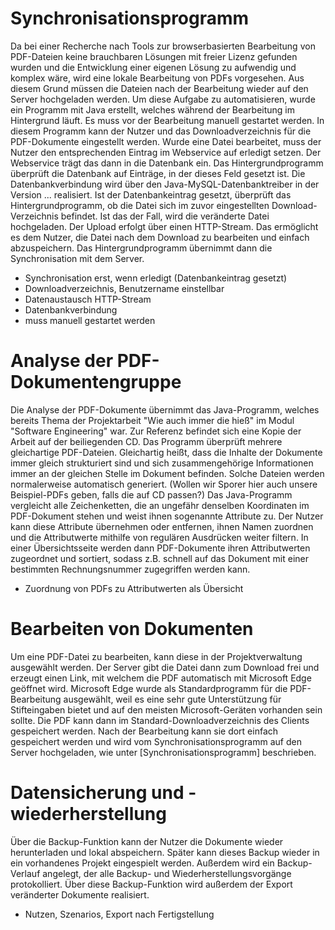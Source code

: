 # Synchronisationsprogramm
Da bei einer Recherche nach Tools zur browserbasierten Bearbeitung von PDF-Dateien keine brauchbaren Lösungen mit freier Lizenz gefunden wurden und die Entwicklung einer eigenen Lösung zu aufwendig und komplex wäre, wird eine lokale Bearbeitung von PDFs vorgesehen. Aus diesem Grund müssen die Dateien nach der Bearbeitung wieder auf den Server hochgeladen werden. Um diese Aufgabe zu automatisieren, wurde ein Programm mit Java erstellt, welches während der Bearbeitung im Hintergrund läuft. Es muss vor der Bearbeitung manuell gestartet werden. In diesem Programm kann der Nutzer und das Downloadverzeichnis für die PDF-Dokumente eingestellt werden. Wurde eine Datei bearbeitet, muss der Nutzer den entsprechenden Eintrag im Webservice auf erledigt setzen. Der Webservice trägt das dann in die Datenbank ein. Das Hintergrundprogramm überprüft die Datenbank auf Einträge, in der dieses Feld gesetzt ist. Die Datenbankverbindung wird über den Java-MySQL-Datenbanktreiber in der Version ... realisiert. Ist der Datenbankeintrag gesetzt, überprüft das Hintergrundprogramm, ob die Datei sich im zuvor eingestellten Download-Verzeichnis befindet. Ist das der Fall, wird die veränderte Datei hochgeladen. Der Upload erfolgt über einen HTTP-Stream. Das ermöglicht es dem Nutzer, die Datei nach dem Download zu bearbeiten und einfach abzuspeichern. Das Hintergrundprogramm übernimmt dann die Synchronisation mit dem Server.

- Synchronisation erst, wenn erledigt (Datenbankeintrag gesetzt)
- Downloadverzeichnis, Benutzername einstellbar
- Datenaustausch HTTP-Stream
- Datenbankverbindung
- muss manuell gestartet werden

# Analyse der PDF-Dokumentengruppe
Die Analyse der PDF-Dokumente übernimmt das Java-Programm, welches bereits Thema der Projektarbeit "Wie auch immer die hieß" im Modul "Software Engineering" war. Zur Referenz befindet sich eine Kopie der Arbeit auf der beiliegenden CD. Das Programm überprüft mehrere gleichartige PDF-Dateien. Gleichartig heißt, dass die Inhalte der Dokumente immer gleich strukturiert sind und sich zusammengehörige Informationen immer an der gleichen Stelle im Dokument befinden. Solche Dateien werden normalerweise automatisch generiert. (Wollen wir Sporer hier auch unsere Beispiel-PDFs geben, falls die auf CD passen?) Das Java-Programm vergleicht alle Zeichenketten, die an ungefähr denselben Koordinaten im PDF-Dokument stehen und weist ihnen sogenannte Attribute zu. Der Nutzer kann diese Attribute übernehmen oder entfernen, ihnen Namen zuordnen und die Attributwerte mithilfe von regulären Ausdrücken weiter filtern. In einer Übersichtsseite werden dann PDF-Dokumente ihren Attributwerten zugeordnet und sortiert, sodass z.B. schnell auf das Dokument mit einer bestimmten Rechnungsnummer zugegriffen werden kann.

- Zuordnung von PDFs zu Attributwerten als Übersicht

# Bearbeiten von Dokumenten
Um eine PDF-Datei zu bearbeiten, kann diese in der Projektverwaltung ausgewählt werden. Der Server gibt die Datei dann zum Download frei und erzeugt einen Link, mit welchem die PDF automatisch mit Microsoft Edge geöffnet wird. Microsoft Edge wurde als Standardprogramm für die PDF-Bearbeitung ausgewählt, weil es eine sehr gute Unterstützung für Stifteingaben bietet und auf den meisten Microsoft-Geräten vorhanden sein sollte. Die PDF kann dann im Standard-Downloadverzeichnis des Clients gespeichert werden. Nach der Bearbeitung kann sie dort einfach gespeichert werden und wird vom Synchronisationsprogramm auf den Server hochgeladen, wie unter [Synchronisationsprogramm] beschrieben.

# Datensicherung und -wiederherstellung
Über die Backup-Funktion kann der Nutzer die Dokumente wieder herunterladen und lokal abspeichern. Später kann dieses Backup wieder in ein vorhandenes Projekt eingespielt werden. Außerdem wird ein Backup-Verlauf angelegt, der alle Backup- und Wiederherstellungsvorgänge protokolliert. Über diese Backup-Funktion wird außerdem der Export veränderter Dokumente realisiert.

- Nutzen, Szenarios, Export nach Fertigstellung
